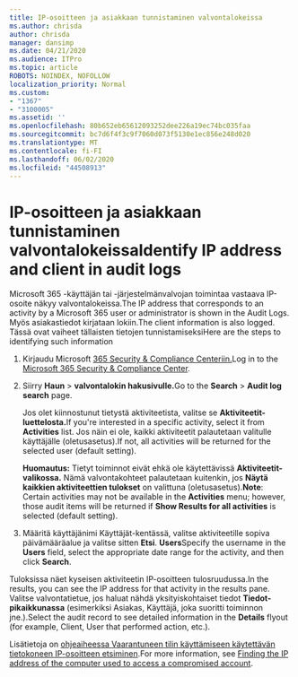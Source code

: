 ```yaml
---
title: IP-osoitteen ja asiakkaan tunnistaminen valvontalokeissa
ms.author: chrisda
author: chrisda
manager: dansimp
ms.date: 04/21/2020
ms.audience: ITPro
ms.topic: article
ROBOTS: NOINDEX, NOFOLLOW
localization_priority: Normal
ms.custom:
- "1367"
- "3100005"
ms.assetid: ''
ms.openlocfilehash: 80b652eb65612093252dee226a19ec74bc035faa
ms.sourcegitcommit: bc7d6f4f3c9f7060d073f5130e1ec856e248d020
ms.translationtype: MT
ms.contentlocale: fi-FI
ms.lasthandoff: 06/02/2020
ms.locfileid: "44508913"
---
```

# <a name="identify-ip-address-and-client-in-audit-logs"></a><span data-ttu-id="fd75f-102">IP-osoitteen ja asiakkaan tunnistaminen valvontalokeissa</span><span class="sxs-lookup"><span data-stu-id="fd75f-102">Identify IP address and client in audit logs</span></span>

<span data-ttu-id="fd75f-103">Microsoft 365 -käyttäjän tai -järjestelmänvalvojan toimintaa vastaava IP-osoite näkyy valvontalokeissa.</span><span class="sxs-lookup"><span data-stu-id="fd75f-103">The IP address that corresponds to an activity by a Microsoft 365 user or administrator is shown in the Audit Logs.</span></span> <span data-ttu-id="fd75f-104">Myös asiakastiedot kirjataan lokiin.</span><span class="sxs-lookup"><span data-stu-id="fd75f-104">The client information is also logged.</span></span> <span data-ttu-id="fd75f-105">Tässä ovat vaiheet tällaisten tietojen tunnistamiseksi</span><span class="sxs-lookup"><span data-stu-id="fd75f-105">Here are the steps to identifying such information</span></span>

1. <span data-ttu-id="fd75f-106">Kirjaudu Microsoft [365 Security & Compliance Centeriin.](https://protection.office.com/)</span><span class="sxs-lookup"><span data-stu-id="fd75f-106">Log in to the [Microsoft 365 Security & Compliance Center](https://protection.office.com/).</span></span>

2. <span data-ttu-id="fd75f-107">Siirry **Haun**  >  **valvontalokin hakusivulle.**</span><span class="sxs-lookup"><span data-stu-id="fd75f-107">Go to the **Search** > **Audit log search** page.</span></span>

   <span data-ttu-id="fd75f-108">Jos olet kiinnostunut tietystä aktiviteetista, valitse se **Aktiviteetit-luettelosta.**</span><span class="sxs-lookup"><span data-stu-id="fd75f-108">If you're interested in a specific activity, select it from **Activities** list.</span></span> <span data-ttu-id="fd75f-109">Jos näin ei ole, kaikki aktiviteetit palautetaan valitulle käyttäjälle (oletusasetus).</span><span class="sxs-lookup"><span data-stu-id="fd75f-109">If not, all activities will be returned for the selected user (default setting).</span></span>

   <span data-ttu-id="fd75f-110">**Huomautus:** Tietyt toiminnot eivät ehkä ole käytettävissä **Aktiviteetit-valikossa.** Nämä valvontakohteet palautetaan kuitenkin, jos **Näytä kaikkien aktiviteettien tulokset** on valittuna (oletusasetus).</span><span class="sxs-lookup"><span data-stu-id="fd75f-110">**Note**: Certain activities may not be available in the **Activities** menu; however, those audit items will be returned if **Show Results for all activities** is selected (default setting).</span></span>

3. <span data-ttu-id="fd75f-111">Määritä käyttäjänimi Käyttäjät-kentässä, valitse aktiviteetille sopiva päivämääräalue ja valitse sitten **Etsi**. **Users**</span><span class="sxs-lookup"><span data-stu-id="fd75f-111">Specify the username in the **Users** field, select the appropriate date range for the activity, and then click **Search**.</span></span>

<span data-ttu-id="fd75f-112">Tuloksissa näet kyseisen aktiviteetin IP-osoitteen tulosruudussa.</span><span class="sxs-lookup"><span data-stu-id="fd75f-112">In the results, you can see the IP address for that activity in the results pane.</span></span> <span data-ttu-id="fd75f-113">Valitse valvontatietue, jos haluat nähdä yksityiskohtaiset tiedot **Tiedot-pikaikkunassa** (esimerkiksi Asiakas, Käyttäjä, joka suoritti toiminnon jne.).</span><span class="sxs-lookup"><span data-stu-id="fd75f-113">Select the audit record to see detailed information in the **Details** flyout (for example, Client, User that performed action, etc.).</span></span>

<span data-ttu-id="fd75f-114">Lisätietoja on [ohjeaiheessa Vaarantuneen tilin käyttämiseen käytettävän tietokoneen IP-osoitteen etsiminen](https://docs.microsoft.com/microsoft-365/compliance/auditing-troubleshooting-scenarios#find-the-ip-address-of-the-computer-used-to-access-a-compromised-account).</span><span class="sxs-lookup"><span data-stu-id="fd75f-114">For more information, see [Finding the IP address of the computer used to access a compromised account](https://docs.microsoft.com/microsoft-365/compliance/auditing-troubleshooting-scenarios#find-the-ip-address-of-the-computer-used-to-access-a-compromised-account).</span></span>
